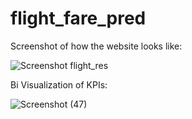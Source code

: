 # flight_fare_pred

Screenshot of how the website looks like:

![Screenshot flight_res](https://github.com/anuj1506/flight_fare_pred/assets/67199995/7b30ce76-299a-4707-8bc1-6767e65f7fc1)


Bi Visualization of KPIs: 

![Screenshot (47)](https://github.com/anuj1506/flight_fare_pred/assets/67199995/d1d22195-1de4-4ec9-bf22-a5a764c41640)
